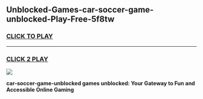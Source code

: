 
## Unblocked-Games-car-soccer-game-unblocked-Play-Free-5f8tw
<h3>
<a href="https://premium76.site?title=car-soccer-game-unblocked&ref=23A">CLICK TO PLAY</a></h3>
<hr>

<h3>
<a href="https://premium76.site?title=car-soccer-game-unblocked&ref=23A">CLICK 2 PLAY</a>
  
</h3>

<a href="https://premium76.site?title=car-soccer-game-unblocked&ref=23A"><img src="https://clearcache.store/games.png"></a>


**car-soccer-game-unblocked games unblocked: Your Gateway to Fun and Accessible Online Gaming**
